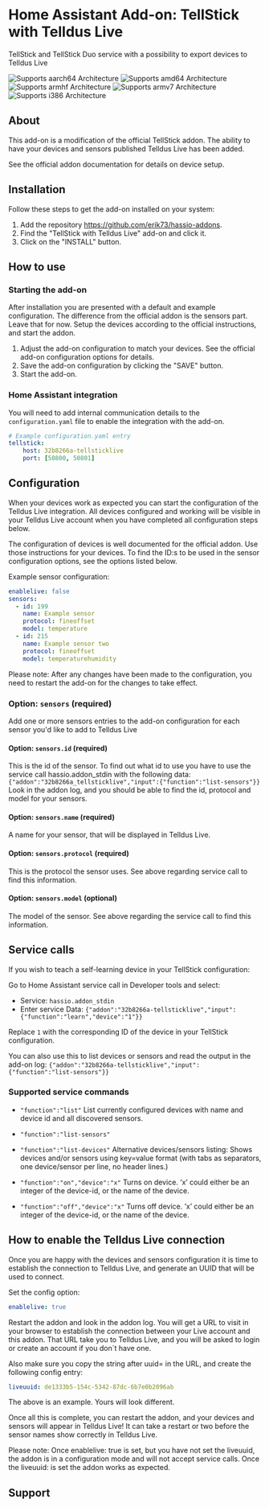 # Home Assistant Add-on: TellStick with Telldus Live

TellStick and TellStick Duo service with a possibility to export devices to Telldus Live

![Supports aarch64 Architecture][aarch64-shield] ![Supports amd64 Architecture][amd64-shield] ![Supports armhf Architecture][armhf-shield] ![Supports armv7 Architecture][armv7-shield] ![Supports i386 Architecture][i386-shield]

## About

This add-on is a modification of the official TellStick addon. The ability to have your devices and sensors published Telldus Live has been added.

See the official addon documentation for details on device setup. 

## Installation

Follow these steps to get the add-on installed on your system:
1. Add the repository https://github.com/erik73/hassio-addons. 
2. Find the "TellStick with Telldus Live" add-on and click it.
3. Click on the "INSTALL" button.

## How to use

### Starting the add-on

After installation you are presented with a default and example configuration.
The difference from the official addon is the sensors part. Leave that for now.
Setup the devices according to the official instructions, and start the addon.

1. Adjust the add-on configuration to match your devices. See the official add-on
   configuration options for details.
2. Save the add-on configuration by clicking the "SAVE" button.
3. Start the add-on.

### Home Assistant integration

You will need to add internal communication details to the `configuration.yaml`
file to enable the integration with the add-on.

```yaml
# Example configuration.yaml entry
tellstick:
    host: 32b8266a-tellsticklive
    port: [50800, 50801]
```


## Configuration

When your devices work as expected you can start the configuration of the Telldus Live integration.
All devices configured and working will be visible in your Telldus Live account when you have completed all
configuration steps below.

The configuration of devices is well documented for the official addon. Use those instructions for your devices.
To find the ID:s to be used in the sensor configuration options, see the options listed below.

Example sensor configuration:

```yaml
enablelive: false
sensors:
  - id: 199
    name: Example sensor
    protocol: fineoffset
    model: temperature
  - id: 215
    name: Example sensor two
    protocol: fineoffset
    model: temperaturehumidity
```

Please note: After any changes have been made to the configuration,
you need to restart the add-on for the changes to take effect.

### Option: `sensors` (required)

Add one or more sensors entries to the add-on configuration for each
sensor you'd like to add to Telldus Live

#### Option: `sensors.id` (required)

This is the id of the sensor. To find out what id to use you have to use the service call hassio.addon_stdin with the following data:
`{"addon":"32b8266a_tellsticklive","input":{"function":"list-sensors"}}`
Look in the addon log, and you should be able to find the id, protocol and model for your sensors.

#### Option: `sensors.name` (required)

A name for your sensor, that will be displayed in Telldus Live.

#### Option: `sensors.protocol` (required)

This is the protocol the sensor uses. See above regarding service call to find this information.

#### Option: `sensors.model` (optional)

The model of the sensor. See above regarding the service call to find this information.

## Service calls

If you wish to teach a self-learning device in your TellStick configuration:

Go to Home Assistant service call in Developer tools and select:

- Service: `hassio.addon_stdin`
- Enter service Data:
  `{"addon":"32b8266a-tellsticklive","input":{"function":"learn","device":"1"}}`

Replace `1` with the corresponding ID of the device in your TellStick configuration.

You can also use this to list devices or sensors and read the output in the
add-on log: `{"addon":"32b8266a-tellsticklive","input":{"function":"list-sensors"}}`

### Supported service commands

- `"function":"list"`
  List currently configured devices with name and device id and all discovered sensors.
  
- `"function":"list-sensors"`
  
- `"function":"list-devices"`
  Alternative devices/sensors listing: Shows devices and/or sensors using key=value
  format (with tabs as separators, one device/sensor per line, no header lines.)

- `"function":"on","device":"x"`
  Turns on device. ’x’ could either be an integer of the device-id,
  or the name of the device.

- `"function":"off","device":"x"`
  Turns off device. ’x’ could either be an integer of the device-id,
  or the name of the device.

## How to enable the Telldus Live connection

Once you are happy with the devices and sensors configuration it is time to establish
the connection to Telldus Live, and generate an UUID that will be used to connect.

Set the config option:

```yaml
enablelive: true
```

Restart the addon and look in the addon log. 
You will get a URL to visit in your browser to establish the connection
between your Live account and this addon.
That URL take you to Telldus Live, and you will be asked to login or create an account 
if you don´t have one.

Also make sure you copy the string after uuid= in the URL, and create the following config entry:

```yaml
liveuuid: de1333b5-154c-5342-87dc-6b7e0b2096ab
```

The above is an example. Yours will look different.

Once all this is complete, you can restart the addon, and your devices and sensors will appear
in Telldus Live!
It can take a restart or two before the sensor names show correctly in Telldus Live.

Please note: Once enablelive: true is set, but you have not set the liveuuid, the addon
is in a configuration mode and will not accept service calls. Once the liveuuid: is set
the addon works as expected.

## Support

[aarch64-shield]: https://img.shields.io/badge/aarch64-yes-green.svg
[amd64-shield]: https://img.shields.io/badge/amd64-yes-green.svg
[armhf-shield]: https://img.shields.io/badge/armhf-yes-green.svg
[armv7-shield]: https://img.shields.io/badge/armv7-yes-green.svg
[conf]: http://developer.telldus.com/wiki/TellStick_conf
[discord]: https://discord.gg/c5DvZ4e
[forum]: https://community.home-assistant.io
[i386-shield]: https://img.shields.io/badge/i386-yes-green.svg
[issue]: https://github.com/home-assistant/hassio-addons/issues
[protocol-list]: http://developer.telldus.com/wiki/TellStick_conf
[reddit]: https://reddit.com/r/homeassistant
[repository]: https://github.com/hassio-addons/repository
